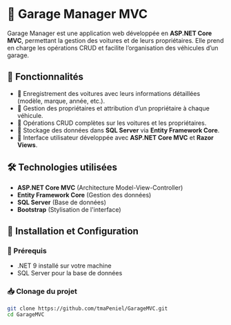 # 🚗 Garage Manager MVC

Garage Manager est une application web développée en **ASP.NET Core MVC**, permettant la gestion des voitures et de leurs propriétaires. Elle prend en charge les opérations CRUD et facilite l’organisation des véhicules d’un garage.

## 📌 Fonctionnalités

- 🔹 Enregistrement des voitures avec leurs informations détaillées (modèle, marque, année, etc.).
- 🔹 Gestion des propriétaires et attribution d’un propriétaire à chaque véhicule.
- 🔹 Opérations CRUD complètes sur les voitures et les propriétaires.
- 🔹 Stockage des données dans **SQL Server** via **Entity Framework Core**.
- 🔹 Interface utilisateur développée avec **ASP.NET Core MVC** et **Razor Views**.

## 🛠️ Technologies utilisées

- **ASP.NET Core MVC** (Architecture Model-View-Controller)
- **Entity Framework Core** (Gestion des données)
- **SQL Server** (Base de données)
- **Bootstrap** (Stylisation de l'interface)

## 🚀 Installation et Configuration

### 🔧 Prérequis

- .NET 9 installé sur votre machine
- SQL Server pour la base de données

### 📥 Clonage du projet

```sh
git clone https://github.com/tmaPeniel/GarageMVC.git
cd GarageMVC
